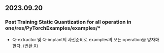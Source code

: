 ## 2023.09.20

### Post Training Static Quantization for all operation in one/res/PyTorchExamples/examples/*
* Q-extractor 및 Q-implant의 사전준비로 examples의 모든 operation을 양자화 한다. (변환 X)
